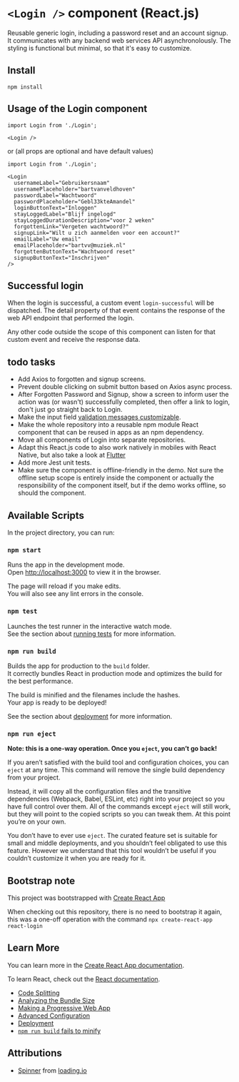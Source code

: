 # `<Login />` component (React.js)
Reusable generic login, including a password reset and an account signup.
It communicates with any backend web services API asynchronolously.
The styling is functional but minimal, so that it's easy to customize.

## Install
```
npm install
```

## Usage of the Login component
```
import Login from './Login';

<Login />
```

or (all props are optional and have default values)

```
import Login from './Login';

<Login
  usernameLabel="Gebruikersnaam"
  usernamePlaceholder="bartvanveldhoven"
  passwordLabel="Wachtwoord"
  passwordPlaceholder="Gebl33kteAmandel"
  loginButtonText="Inloggen"
  stayLoggedLabel="Blijf ingelogd"
  stayLoggedDurationDescription="voor 2 weken"
  forgottenLink="Vergeten wachtwoord?"
  signupLink="Wilt u zich aanmelden voor een account?"
  emailLabel="Uw email"
  emailPlaceholder="bartvv@muziek.nl"
  forgottenButtonText="Wachtwoord reset"
  signupButtonText="Inschrijven"
/>
```

## Successful login
When the login is successful, a custom event `login-successful` will be dispatched. The detail property of that event contains the response of the web API endpoint that performed the login.

Any other code outside the scope of this component can listen for that custom event and receive the response data.

## todo tasks
- Add Axios to forgotten and signup screens.
- Prevent double clicking on submit button based on Axios async process.
- After Forgotten Password and Signup, show a screen to inform user the action was (or wasn't) successfully completed, then offer a link to login, don't just go straight back to Login.
- Make the input field [validation messages customizable](https://developer.mozilla.org/en-US/docs/Learn/HTML/Forms/Form_validation).
- Make the whole repository into a reusable npm module React component that can be reused in apps as an npm dependency.
- Move all components of Login into separate repositories.
- Adapt this React.js code to also work natively in mobiles with React Native, but also take a look at [Flutter](https://flutter.dev/docs/get-started/flutter-for/react-native-devs)
- Add more Jest unit tests.
- Make sure the component is offline-friendly in the demo. Not sure the offline setup scope is entirely inside the component or actually the responsibility of the component itself, but if the demo works offline, so should the component.

## Available Scripts

In the project directory, you can run:

### `npm start`
Runs the app in the development mode.<br>
Open [http://localhost:3000](http://localhost:3000) to view it in the browser.

The page will reload if you make edits.<br>
You will also see any lint errors in the console.

### `npm test`
Launches the test runner in the interactive watch mode.<br>
See the section about [running tests](https://facebook.github.io/create-react-app/docs/running-tests) for more information.

### `npm run build`
Builds the app for production to the `build` folder.<br>
It correctly bundles React in production mode and optimizes the build for the best performance.

The build is minified and the filenames include the hashes.<br>
Your app is ready to be deployed!

See the section about [deployment](https://facebook.github.io/create-react-app/docs/deployment) for more information.

### `npm run eject`
**Note: this is a one-way operation. Once you `eject`, you can’t go back!**

If you aren’t satisfied with the build tool and configuration choices, you can `eject` at any time. This command will remove the single build dependency from your project.

Instead, it will copy all the configuration files and the transitive dependencies (Webpack, Babel, ESLint, etc) right into your project so you have full control over them. All of the commands except `eject` will still work, but they will point to the copied scripts so you can tweak them. At this point you’re on your own.

You don’t have to ever use `eject`. The curated feature set is suitable for small and middle deployments, and you shouldn’t feel obligated to use this feature. However we understand that this tool wouldn’t be useful if you couldn’t customize it when you are ready for it.

## Bootstrap note
This project was bootstrapped with [Create React App](https://github.com/facebook/create-react-app)

When checking out this repository, there is no need to bootstrap it again, this was a one-off operation with the command `npx create-react-app react-login`

## Learn More
You can learn more in the [Create React App documentation](https://facebook.github.io/create-react-app/docs/getting-started).

To learn React, check out the [React documentation](https://reactjs.org/).

- [Code Splitting](https://facebook.github.io/create-react-app/docs/code-splitting)
- [Analyzing the Bundle Size](https://facebook.github.io/create-react-app/docs/analyzing-the-bundle-size)
- [Making a Progressive Web App](https://facebook.github.io/create-react-app/docs/making-a-progressive-web-app)
- [Advanced Configuration](https://facebook.github.io/create-react-app/docs/advanced-configuration)
- [Deployment](https://facebook.github.io/create-react-app/docs/deployment)
- [`npm run build` fails to minify](https://facebook.github.io/create-react-app/docs/troubleshooting#npm-run-build-fails-to-minify)

## Attributions
- [Spinner](./src/spinner.svg) from [loading.io](https://loading.io/)
